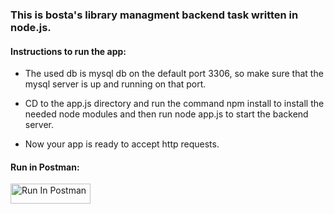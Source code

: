
### This is bosta's library managment backend task written in node.js.


#### Instructions to run the app:
 - The used db is mysql db on the default port 3306, so make sure that the mysql server is up and running on that port.  
 
 - CD to the app.js directory and run the command npm install to install the needed node modules and then run node app.js to start the backend server.  
 
 - Now your app is ready to accept http requests.  

#### Run in Postman:
[<img src="https://run.pstmn.io/button.svg" alt="Run In Postman" style="width: 128px; height: 32px;">](https://app.getpostman.com/run-collection/18209342-60721e35-9870-4db7-8a18-413d462e742d?action=collection%2Ffork&source=rip_markdown&collection-url=entityId%3D18209342-60721e35-9870-4db7-8a18-413d462e742d%26entityType%3Dcollection%26workspaceId%3D73edc4de-5735-470a-8f9d-70900b925529)
